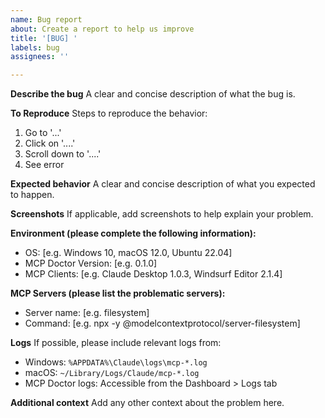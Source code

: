 ```yaml
---
name: Bug report
about: Create a report to help us improve
title: '[BUG] '
labels: bug
assignees: ''

---
```


**Describe the bug**
A clear and concise description of what the bug is.

**To Reproduce**
Steps to reproduce the behavior:
1. Go to '...'
2. Click on '....'
3. Scroll down to '....'
4. See error

**Expected behavior**
A clear and concise description of what you expected to happen.

**Screenshots**
If applicable, add screenshots to help explain your problem.

**Environment (please complete the following information):**
 - OS: [e.g. Windows 10, macOS 12.0, Ubuntu 22.04]
 - MCP Doctor Version: [e.g. 0.1.0]
 - MCP Clients: [e.g. Claude Desktop 1.0.3, Windsurf Editor 2.1.4]

**MCP Servers (please list the problematic servers):**
 - Server name: [e.g. filesystem]
 - Command: [e.g. npx -y @modelcontextprotocol/server-filesystem]

**Logs**
If possible, please include relevant logs from:
- Windows: `%APPDATA%\Claude\logs\mcp-*.log`
- macOS: `~/Library/Logs/Claude/mcp-*.log`
- MCP Doctor logs: Accessible from the Dashboard > Logs tab

**Additional context**
Add any other context about the problem here.
